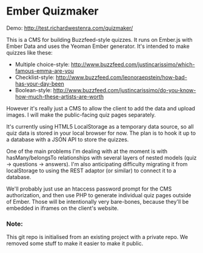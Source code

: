 Ember Quizmaker
==========

Demo: http://test.richardwestenra.com/quizmaker/

This is a CMS for building Buzzfeed-style quizzes. It runs on Ember.js with Ember Data and uses the Yeoman Ember generator.
It's intended to make quizzes like these:
* Multiple choice-style: http://www.buzzfeed.com/justincarissimo/which-famous-emma-are-you
* Checklist-style: http://www.buzzfeed.com/leonoraepstein/how-bad-has-your-day-been
* Boolean-style: http://www.buzzfeed.com/justincarissimo/do-you-know-how-much-these-artists-are-worth

However it's really just a CMS to allow the client to add the data and upload images. I will make the public-facing quiz pages separately.

It's currently using HTML5 LocalStorage as a temporary data source, so all quiz data is stored in your local browser for now. The plan is to hook it up to a database with a JSON API to store the quizzes.

One of the main problems I'm dealing with at the moment is with hasMany/belongsTo relationships with several layers of nested models (quiz -> questions -> answers). I'm also anticipating difficulty migrating it from localStorage to using the REST adaptor (or similar) to connect it to a database.

We'll probably just use an htaccess password prompt for the CMS authorization, and then use PHP to generate individual quiz pages outside of Ember. Those will be intentionally very bare-bones, because they'll be embedded in iframes on the client's website.

### Note: ###
This git repo is initialised from an existing project with a private repo. We removed some stuff to make it easier to make it public.